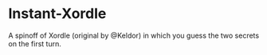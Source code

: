 # Instant-Xordle
A spinoff of Xordle (original by @Keldor) in which you guess the two secrets on the first turn.
